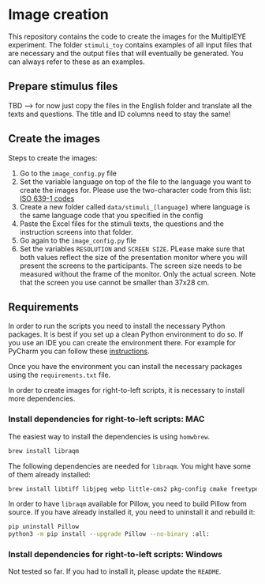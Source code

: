 # Image creation

This repository contains the code to create the images for the MultiplEYE experiment. The folder `stimuli_toy` contains
examples of all input files that are necessary and the output files that will eventually be generated. You can always
refer to these as an examples.

## Prepare stimulus files

TBD --> for now just copy the files in the English folder and translate all the texts and questions. The title and ID
columns need to stay the same!

## Create the images

Steps to create the images:

1. Go to the `image_config.py` file
2. Set the variable language on top of the file to the language you want to create the images for. Please use the
   two-character code from this list: [ISO 639-1 codes](https://en.wikipedia.org/wiki/List_of_ISO_639-1_codes)
3. Create a new folder called `data/stimuli_[language]` where language is the same language code that you specified in the
   config
4. Paste the Excel files for the stimuli texts, the questions and the instruction screens into that folder.
5. Go again to the `image_config.py` file
6. Set the variables `RESOLUTION` and `SCREEN SIZE`. PLease make sure that both values reflect the size of the
   presentation monitor
   where you will present the screens to the participants.
   The screen size needs to be measured without the frame of the monitor. Only the actual screen. Note that the screen
   you use cannot be smaller than 37x28 cm.

## Requirements

In order to run the scripts you need to install the necessary Python packages. It is best if you set up a
clean Python environment to do so. If you use an IDE you can create the environment there. For example for
PyCharm you can follow these [instructions](https://www.jetbrains.com/help/pycharm/creating-virtual-environment.html).

Once you have the environment you can install the necessary packages using the `requirements.txt` file.

In order to create images for right-to-left scripts, it is necessary to install more dependencies.

### Install dependencies for right-to-left scripts: MAC
The easiest way to install the dependencies is using `homwbrew`. 

```bash
brew install libraqm
```

The following dependencies are needed for `libraqm`. You might have some of them already installed:

```bash
brew install libtiff libjpeg webp little-cms2 pkg-config cmake freetype harfbuzz fribidi meson gtk-doc
```

In order to have `libraqm` available for Pillow, you need to build Pillow from source. 
If you have already installed it, you need to uninstall it and rebuild it:

```bash
pip uninstall Pillow
python3 -m pip install --upgrade Pillow --no-binary :all:
```

### Install dependencies for right-to-left scripts: Windows
Not tested so far. If you had to install it, please update the `README`.
